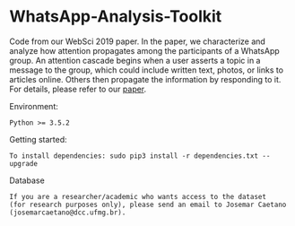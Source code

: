 # WhatsApp-Analysis-Toolkit

Code from our WebSci 2019 paper. 
In the paper, we characterize and analyze how attention propagates among the participants of a WhatsApp group. 
An attention cascade begins when a user asserts a topic in a message to the group, which could include written text, 
photos, or links to articles online. Others then propagate the information by responding to it.
For details, please refer to our [paper](https://arxiv.org/abs/1905.00825). 

Environment:
    
    Python >= 3.5.2

Getting started:

    To install dependencies: sudo pip3 install -r dependencies.txt --upgrade
        
Database

    If you are a researcher/academic who wants access to the dataset 
    (for research purposes only), please send an email to Josemar Caetano (josemarcaetano@dcc.ufmg.br).